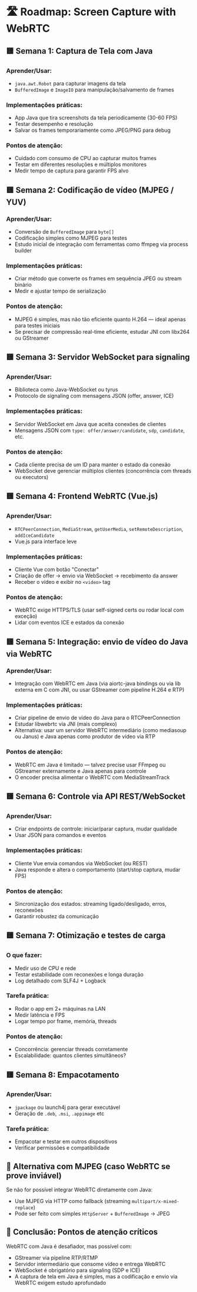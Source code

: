 # 🛣️ Roadmap: Screen Capture with WebRTC

## 🟨 Semana 1: Captura de Tela com Java

### Aprender/Usar:
- `java.awt.Robot` para capturar imagens da tela
- `BufferedImage` e `ImageIO` para manipulação/salvamento de frames

### Implementações práticas:
- App Java que tira screenshots da tela periodicamente (30-60 FPS)
- Testar desempenho e resolução
- Salvar os frames temporariamente como JPEG/PNG para debug

### Pontos de atenção:
- Cuidado com consumo de CPU ao capturar muitos frames
- Testar em diferentes resoluções e múltiplos monitores
- Medir tempo de captura para garantir FPS alvo

## 🟨 Semana 2: Codificação de vídeo (MJPEG / YUV)

### Aprender/Usar:
- Conversão de `BufferedImage` para `byte[]`
- Codificação simples como MJPEG para testes
- Estudo inicial de integração com ferramentas como ffmpeg via process builder

### Implementações práticas:
- Criar método que converte os frames em sequência JPEG ou stream binário
- Medir e ajustar tempo de serialização

### Pontos de atenção:
- MJPEG é simples, mas não tão eficiente quanto H.264 — ideal apenas para testes iniciais
- Se precisar de compressão real-time eficiente, estudar JNI com libx264 ou GStreamer

## 🟨 Semana 3: Servidor WebSocket para signaling

### Aprender/Usar:
- Biblioteca como Java-WebSocket ou tyrus
- Protocolo de signaling com mensagens JSON (offer, answer, ICE)

### Implementações práticas:
- Servidor WebSocket em Java que aceita conexões de clientes
- Mensagens JSON com `type: offer/answer/candidate`, `sdp`, `candidate`, etc.

### Pontos de atenção:
- Cada cliente precisa de um ID para manter o estado da conexão
- WebSocket deve gerenciar múltiplos clientes (concorrência com threads ou executors)

## 🟨 Semana 4: Frontend WebRTC (Vue.js)

### Aprender/Usar:
- `RTCPeerConnection`, `MediaStream`, `getUserMedia`, `setRemoteDescription`, `addIceCandidate`
- Vue.js para interface leve

### Implementações práticas:
- Cliente Vue com botão "Conectar"
- Criação de offer → envio via WebSocket → recebimento da answer
- Receber o vídeo e exibir no `<video>` tag

### Pontos de atenção:
- WebRTC exige HTTPS/TLS (usar self-signed certs ou rodar local com exceção)
- Lidar com eventos ICE e estados da conexão

## 🟨 Semana 5: Integração: envio de vídeo do Java via WebRTC

### Aprender/Usar:
- Integração com WebRTC em Java (via aiortc-java bindings ou via lib externa em C com JNI, ou usar GStreamer com pipeline H.264 e RTP)

### Implementações práticas:
- Criar pipeline de envio de vídeo do Java para o RTCPeerConnection
- Estudar libwebrtc via JNI (mais complexo)
- Alternativa: usar um servidor WebRTC intermediário (como mediasoup ou Janus) e Java apenas como produtor de vídeo via RTP

### Pontos de atenção:
- WebRTC em Java é limitado — talvez precise usar FFmpeg ou GStreamer externamente e Java apenas para controle
- O encoder precisa alimentar o WebRTC com MediaStreamTrack

## 🟨 Semana 6: Controle via API REST/WebSocket

### Aprender/Usar:
- Criar endpoints de controle: iniciar/parar captura, mudar qualidade
- Usar JSON para comandos e eventos

### Implementações práticas:
- Cliente Vue envia comandos via WebSocket (ou REST)
- Java responde e altera o comportamento (start/stop captura, mudar FPS)

### Pontos de atenção:
- Sincronização dos estados: streaming ligado/desligado, erros, reconexões
- Garantir robustez da comunicação

## 🟨 Semana 7: Otimização e testes de carga

### O que fazer:
- Medir uso de CPU e rede
- Testar estabilidade com reconexões e longa duração
- Log detalhado com SLF4J + Logback

### Tarefa prática:
- Rodar o app em 2+ máquinas na LAN
- Medir latência e FPS
- Logar tempo por frame, memória, threads

### Pontos de atenção:
- Concorrência: gerenciar threads corretamente
- Escalabilidade: quantos clientes simultâneos?

## 🟨 Semana 8: Empacotamento

### Aprender/Usar:
- `jpackage` ou launch4j para gerar executável
- Geração de `.deb`, `.msi`, `.appimage` etc

### Tarefa prática:
- Empacotar e testar em outros dispositivos
- Verificar permissões e compatibilidade

## 🔧 Alternativa com MJPEG (caso WebRTC se prove inviável)

Se não for possível integrar WebRTC diretamente com Java:
- Use MJPEG via HTTP como fallback (streaming `multipart/x-mixed-replace`)
- Pode ser feito com simples `HttpServer` + `BufferedImage` → JPEG

## 📌 Conclusão: Pontos de atenção críticos

WebRTC com Java é desafiador, mas possível com:
- GStreamer via pipeline RTP/RTMP
- Servidor intermediário que consome vídeo e entrega WebRTC
- WebSocket é obrigatório para signaling (SDP e ICE)
- A captura de tela em Java é simples, mas a codificação e envio via WebRTC exigem estudo aprofundado
